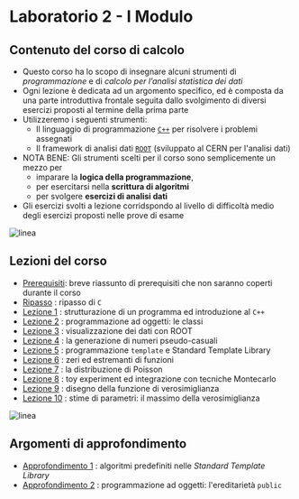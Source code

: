 # Laboratorio 2 - I Modulo

## Contenuto del corso di calcolo

  * Questo corso ha lo scopo di insegnare alcuni strumenti
    di *programmazione* e di *calcolo per l’analisi statistica dei dati*
  * Ogni lezione è dedicata ad un argomento specifico,
    ed è composta da una parte introduttiva frontale
    seguita dallo svolgimento di diversi esercizi proposti al termine della prima parte
  * Utilizzeremo i seguenti strumenti:
    * Il linguaggio di programmazione [```C++```](http://www.cplusplus.com/) per risolvere i problemi assegnati
    * Il framework di analisi dati [```ROOT```](https://root.cern.ch/) (sviluppato al CERN per l'analisi dati)
  * NOTA BENE: Gli strumenti scelti per il corso sono semplicemente un mezzo per
      * imparare la **logica della programmazione**,
      * per esercitarsi nella **scrittura di algoritmi**
      * per svolgere **esercizi di analisi dati**
  * Gli esercizi svolti a lezione corridspondo al livello di difficoltà medio
    degli esercizi proposti nelle prove di esame

![linea](immagini/linea.png)

## Lezioni del corso

  * [Prerequisiti](Prerequisiti/README.md): breve riassunto di prerequisiti che non saranno coperti durante il corso
  * [Ripasso](Ripasso/README.md) : ripasso di ```C```
  * [Lezione 1](Lezione_01/README.md) : strutturazione di un programma ed introduzione al ```C++```
  * [Lezione 2](Lezione_02/README.md) : programmazione ad oggetti: le classi
  * [Lezione 3](Lezione_03/README.md) : visualizzazione dei dati con ROOT
  * [Lezione 4](Lezione_04/README.md) : la generazione di numeri pseudo-casuali
  * [Lezione 5](Lezione_05/README.md) : programmazione ```template``` e Standard Template Library
  * [Lezione 6](Lezione_06/README.md) : zeri ed estremanti di funzioni
  * [Lezione 7](Lezione_07/README.md) : la distribuzione di Poisson
  * [Lezione 8](Lezione_08/README.md) : toy experiment ed integrazione con tecniche Montecarlo
  * [Lezione 9](Lezione_09/README.md) : disegno della funzione di verosimiglianza
  * [Lezione 10](Lezione_09/README.md) : stime di parametri: il massimo della verosimiglianza

![linea](immagini/linea.png)

## Argomenti di approfondimento

  * [Approfondimento 1](Appendice_01/README.md) : algoritmi predefiniti nelle *Standard Template Library*
  * [Approfondimento 2](Appendice_02/README.md) : programmazione ad oggetti: l'ereditarietà ```public```
